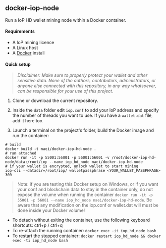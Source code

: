 ## docker-iop-node

Run a IoP HD wallet mining node within a Docker container.

#### Requirements
- A IoP mining licence
- A Linux host
- A [Docker](https://docs.docker.com/engine/installation/) install

#### Quick setup

> _Disclaimer: Make sure to properly protect your wallet and other sensitive data. None of the authors, contributors, administrators, or anyone else connected with this repository, in any way whatsoever, can be responsible for your use of this project._

1. Clone or download the current repository.

2. Inside the `data` folder edit `iop.conf` to add your IoP address and specify the number of threads you want to use. If you have a `wallet.dat` file, add it here too.

3. Launch a terminal on the project's folder, build the Docker image and run the container:

```
# build
docker build -t naei/docker-iop-hd-node .
# run attached
docker run -it -p 55001:56001 -p 56001:56001 -v /root/docker-iop-hd-node/data:/root/iop --name iop_hd_node naei/docker-iop-hd-node
# if your wallet is encrypted, unlock wallet to start mining
iop-cli --datadir=/root/iop/ walletpassphrase <YOUR_WALLET_PASSPHRASE> 300
```

> Note: if you are testing this Docker setup on Windows, or if you want your conf and blockchain data to stay in the container only, do not expose the volume when running the container `docker run -it -p 55001 -p 56001 --name iop_hd_node naei/docker-iop-hd-node`. Be aware that any modification on the iop.conf or wallet.dat will must be done inside your Docker volume!

- To detach without exiting the container, use the following keyboard shortcuts: ctrl+p / ctrl+q
- To re-attach the running container: `docker exec -it iop_hd_node bash`
- To restart the stopped container: `docker restart iop_hd_node && docker exec -ti iop_hd_node bash`
